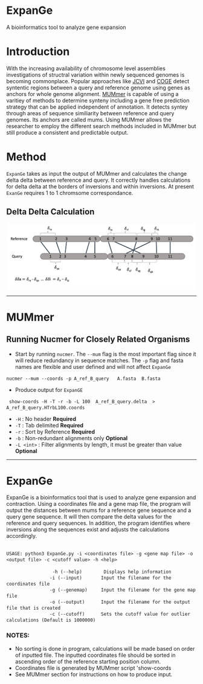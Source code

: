 # ExpanGe
A bioinformatics tool to analyze gene expansion

# Introduction

With the increasing availability of chromosome level assemblies investigations of structral variation within newly sequenced genomes  is becoming commonplace. Popular approaches like [JCVI](https://github.com/tanghaibao/jcvi) and [COGE](https://genomevolution.org/coge/) detect syntentic regions between a query and reference genome using genes as anchors for whole genome alignment. [MUMmer](http://mummer.sourceforge.net/) is capable of using a varitiey of methods to determine synteny including a gene free prediction strategy that can be applied independent of annotation. It detects syntey through areas of sequence similiarity between reference and query genomes. Its anchors are called mums. Using MUMmer allows the researcher to employ the different search methods included in MUMmer but still produce a consistent and predictable output.

# Method

`ExpanGe` takes as input the output of MUMmer and calculates the change delta delta between reference and query. It correctly handles calculations for delta delta at the borders of inversions and within inversions.  At present `ExanGe` requires 1 to 1 chromsome correspondance.

## Delta Delta Calculation
![delta delta figure](https://github.com/mharper10114/ExpanGe/blob/master/media/deltadelta2.png)

----------------------------------------
# MUMmer

## Running Nucmer for Closely Related Organisms

* Start by running `nucmer`. The `--mum` flag is the most important flag since it will reduce redundancy in sequence matches. The `-p` flag and fasta names are flexible and user defined and will not affect `ExpanGe`

```
nucmer --mum --coords -p A_ref_B_query   A.fasta  B.fasta 
```

* Produce output for `ExpanGE`

```
 show-coords -H -T -r -b -L 100  A_ref_B_query.delta  > A_ref_B_query.HTrbL100.coords
```
  *  `-H` : No header **Required**
  *  `-T` : Tab delimited **Required**
  *  `-r` : Sort by Reference **Required**
  *  `-b` : Non-redundant alignments only **Optional**
  *  `-L <int>` : Filter alignments by length, it must be greater than value **Optional**

------------------------------------

# ExpanGe 
ExpanGe is a bioinformatics tool that is used to analyze gene expansion and contraction.
Using a coordinates file and a gene map file, the program will output the distances between mums
for a reference gene sequence and a query gene sequence. It will then compare the delta values
for the reference and query sequences. In addition, the program identifies where inversions along the
sequences exist and adjusts the calculations accordingly.

```
                
USAGE: python3 ExpanGe.py -i <coordinates file> -g <gene map file> -o <output file> -c <cutoff value> -h <help>

                 -h (--help)        Displays help information
                -i (--input)       Input the filename for the coordinates file
                -g (--genemap)     Input the filename for the gene map file
                -o (--output)      Input the filename for the output file that is created
                -c (--cutoff)      Sets the cutoff value for outlier calculations (Default is 1000000)
```
### NOTES:  
* No sorting is done in program, calculations will be made based on order of inputted file. The inputted coordinates file should be sorted in ascending order of the reference starting position column.
* Coordinates file is generated by MUMmer script 'show-coords
* See MUMmer section for instructions on how to produce input.


